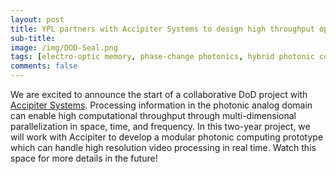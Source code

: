 ```yaml
---
layout: post
title: YPL partners with Accipiter Systems to design high throughput optical AI accelerators
sub-title: 
image: /img/DOD-Seal.png
tags: [electro-optic memory, phase-change photonics, hybrid photonic computing]
comments: false
---
```


We are excited to announce the start of a collaborative DoD project with [Accipiter Systems](https://www.accipitersystems.com/). Processing information in the photonic analog domain can enable high computational throughput through multi-dimensional parallelization in space, time, and frequency. In this two-year project, we will work with Accipiter to develop a modular photonic computing prototype which can handle high resolution video processing in real time. Watch this space for more details in the future!